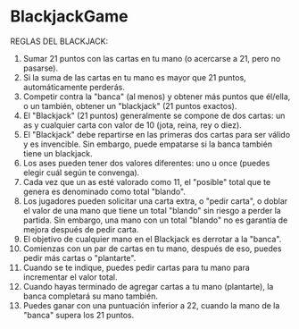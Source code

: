 # BlackjackGame

REGLAS DEL BLACKJACK:

1. Sumar 21 puntos con las cartas en tu mano (o acercarse a 21, pero no pasarse).
2. Si la suma de las cartas en tu mano es mayor que 21 puntos, automáticamente perderás.
3. Competir contra la "banca" (al menos) y obtener más puntos que él/ella, o un también, obtener un "blackjack" (21 puntos exactos).
4. El "Blackjack" (21 puntos) generalmente se compone de dos cartas: un as y cualquier carta con valor de 10 (jota, reina, rey o diez).
5. El "Blackjack" debe repartirse en las primeras dos cartas para ser válido y es invencible. Sin embargo, puede empatarse si la banca también tiene un blackjack.
6. Los ases pueden tener dos valores diferentes: uno u once (puedes elegir cuál según te convenga).
7. Cada vez que un as esté valorado como 11, el "posible" total que te genera es denominado como total "blando".
8. Los jugadores pueden solicitar una carta extra, o "pedir carta", o doblar el valor de una mano que tiene un total "blando" sin riesgo a perder la partida. Sin embargo, una mano con un total "blando" no es garantía de mejora después de pedir carta.
9. El objetivo de cualquier mano en el Blackjack es derrotar a la "banca".
10. Comienzas con un par de cartas en tu mano, después de eso, puedes pedir más cartas o "plantarte".
11. Cuando se te indique, puedes pedir cartas para tu mano para incrementar el valor total.
12. Cuando hayas terminado de agregar cartas a tu mano (plantarte), la banca completará su mano también.
13. Puedes ganar con una puntuación inferior a 22, cuando la mano de la "banca" supera los 21 puntos.
